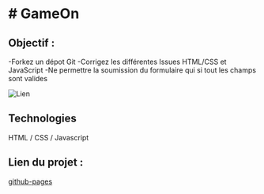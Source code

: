 # # GameOn

## Objectif :


-Forkez un dépot Git
-Corrigez les différentes Issues HTML/CSS et JavaScript
-Ne permettre la soumission du formulaire qui si tout les champs sont valides



![Lien](https://user.oc-static.com/upload/2020/08/14/15974189716945_image2.png)


## Technologies

HTML / CSS / Javascript


## Lien du projet : 

[github-pages](https://florysiaksimon.github.io/FlorysiakSimon_4_21012021/starterOnly/)
